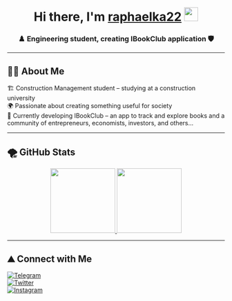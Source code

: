 <h1 align="center">Hi there, I'm <a href="#" target="_blank">raphaelka22</a>  
<img src="https://github.com/blackcater/blackcater/raw/main/images/Hi.gif" height="32"/></h1>  

<h3 align="center">♟️ Engineering student, creating IBookClub application 🛡️</h3>  

---

## 👨‍🎓 About Me  

🏗 Construction Management student – studying at a construction university  
🌍 Passionate about creating something useful for society  
📱 Currently developing IBookClub – an app to track and explore books and a community of entrepreneurs, economists, investors, and others...  

---

## 🌪️ GitHub Stats  

<div align="center">
  <a href="https://github.com/anuraghazra/github-readme-stats">
    <img height="150em" src="https://github-readme-stats.vercel.app/api?username=raphaelka22&show_icons=true&theme=dark"/>
  </a>
  <a href="https://git.io/streak-stats">
    <img height="150em" src="https://github-readme-streak-stats.herokuapp.com/?user=raphaelka22&theme=dark"/>
  </a>
</div>

---

## ⛰️ Connect with Me  

[![Telegram](https://img.shields.io/badge/Telegram-2CA5E0?style=for-the-badge&logo=telegram&logoColor=white)](https://t.me/InsightBookClub)  
[![Twitter](https://img.shields.io/badge/Twitter-1DA1F2?style=for-the-badge&logo=twitter&logoColor=white)](https://twitter.com/iBookClubX)  
[![Instagram](https://img.shields.io/badge/Instagram-E4405F?style=for-the-badge&logo=instagram&logoColor=white)](https://instagram.com/iBookClubX)  
<!--
**raphaelka22/raphaelka22** is a ✨ _special_ ✨ repository because its `README.md` (this file) appears on your GitHub profile.

Here are some ideas to get you started:

- 🔭 I’m currently working on ...
- 🌱 I’m currently learning ...
- 👯 I’m looking to collaborate on ...
- 🤔 I’m looking for help with ...
- 💬 Ask me about ...
- 📫 How to reach me: ...
- 😄 Pronouns: ...
- ⚡ Fun fact: ...
-->
